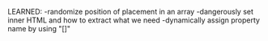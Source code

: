 LEARNED:
-randomize position of placement in an array
-dangerously set inner HTML and how to extract what we need
-dynamically assign property name by using "[]"